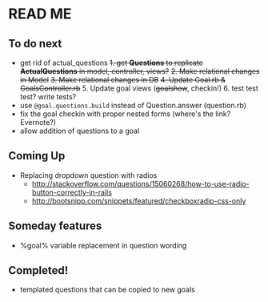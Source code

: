 # READ ME

## To do next

- get rid of actual_questions
  ~~1. get **Questions** to replicate **ActualQuestions** in ~~model~~, ~~controller~~, ~~views?~~~~
  ~~2. Make relational changes in Model~~
  ~~3. Make relational changes in DB~~
  ~~4. Update Goal.rb & GoalsController.rb~~
  5. Update goal views (~~goalshow~~, checkin!)
  6. test test test? write tests?
- use `@goal.questions.build` instead of Question.answer (question.rb)
- fix the goal checkin with proper nested forms (where's the link? Evernote?)
- allow addition of questions to a goal

## Coming Up

- Replacing dropdown question with radios
  - http://stackoverflow.com/questions/15060268/how-to-use-radio-button-correctly-in-rails
  - http://bootsnipp.com/snippets/featured/checkboxradio-css-only


## Someday features

- %goal% variable replacement in question wording

## Completed!

- templated questions that can be copied to new goals
